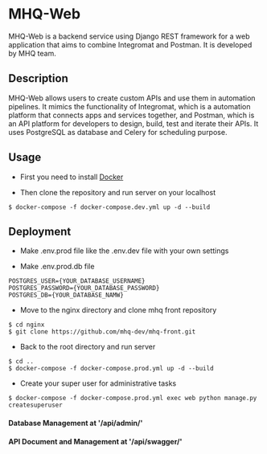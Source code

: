 # MHQ-Web

MHQ-Web is a backend service using Django REST framework for a web application that aims to combine Integromat and Postman. It is developed by MHQ team.

## Description

MHQ-Web allows users to create custom APIs and use them in automation pipelines. It mimics the functionality of Integromat, which is a automation platform that connects apps and services together, and Postman, which is an API platform for developers to design, build, test and iterate their APIs. It uses PostgreSQL as database and Celery for scheduling purpose.

## Usage

- First you need to install [Docker](https://docs.docker.com/get-docker/)

- Then clone the repository and run server on your localhost
    
```shell script
$ docker-compose -f docker-compose.dev.yml up -d --build
```
 
## Deployment

- Make .env.prod file like the .env.dev file with your own settings

- Make .env.prod.db file
   
```shell script
POSTGRES_USER={YOUR_DATABASE_USERNAME}
POSTGRES_PASSWORD={YOUR_DATABASE_PASSWORD}
POSTGRES_DB={YOUR_DATABASE_NAMW}
```

- Move to the nginx directory and clone mhq front repository
    
```shell script
$ cd nginx
$ git clone https://github.com/mhq-dev/mhq-front.git
``` 

- Back to the root directory and run server

```shell script
$ cd ..
$ docker-compose -f docker-compose.prod.yml up -d --build
```

- Create your super user for administrative tasks
    
```shell script
$ docker-compose -f docker-compose.prod.yml exec web python manage.py createsuperuser
```

#### Database Management at '/api/admin/'

#### API Document and Management at '/api/swagger/'
